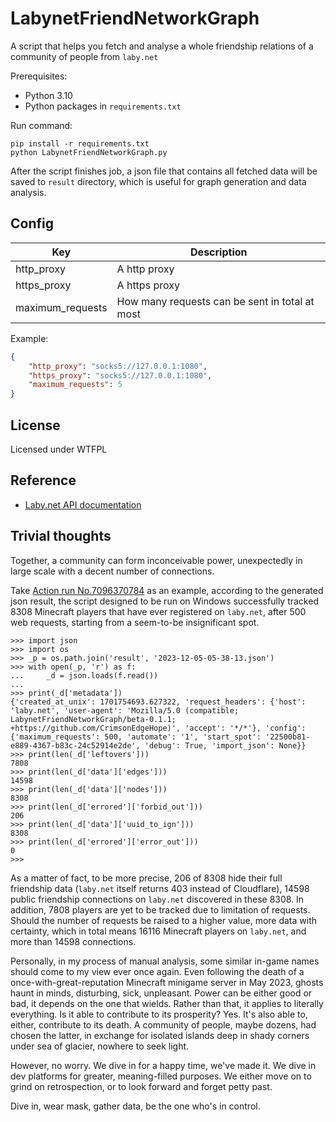 # LabynetFriendNetworkGraph

A script that helps you fetch and analyse a whole friendship relations of a community of people from `laby.net`

Prerequisites:

- Python 3.10
- Python packages in `requirements.txt`

Run command:
```shell
pip install -r requirements.txt
python LabynetFriendNetworkGraph.py
```

After the script finishes job, a json file that contains all fetched data will be saved to `result` directory, which is useful for graph generation and data analysis.

## Config

| Key              | Description                                    |
|------------------|------------------------------------------------|
| http_proxy       | A http proxy                                   |
| https_proxy      | A https proxy                                  |
| maximum_requests | How many requests can be sent in total at most |


Example:

```json
{
    "http_proxy": "socks5://127.0.0.1:1080",
    "https_proxy": "socks5://127.0.0.1:1080",
    "maximum_requests": 5
}
```

## License

Licensed under WTFPL

## Reference

- [Laby.net API documentation](https://laby.net/api/docs)

## Trivial thoughts

Together, a community can form inconceivable power, unexpectedly in large scale with a decent number of connections.

Take [Action run No.7096370784](https://github.com/CrimsonEdgeHope/LabynetFriendNetworkGraph/actions/runs/7096370784) as an example,
according to the generated json result, the script designed to be run on Windows successfully tracked 8308 Minecraft players
that have ever registered on `laby.net`, after 500 web requests, starting from a seem-to-be insignificant spot.

```pycon
>>> import json
>>> import os
>>> _p = os.path.join('result', '2023-12-05-05-38-13.json')
>>> with open(_p, 'r') as f:
...     _d = json.loads(f.read())
...
>>> print(_d['metadata'])
{'created_at_unix': 1701754693.627322, 'request_headers': {'host': 'laby.net', 'user-agent': 'Mozilla/5.0 (compatible; LabynetFriendNetworkGraph/beta-0.1.1; +https://github.com/CrimsonEdgeHope)', 'accept': '*/*'}, 'config': {'maximum_requests': 500, 'automate': '1', 'start_spot': '22500b81-e889-4367-b83c-24c52914e2de', 'debug': True, 'import_json': None}}
>>> print(len(_d['leftovers']))
7808
>>> print(len(_d['data']['edges']))
14598
>>> print(len(_d['data']['nodes']))
8308
>>> print(len(_d['errored']['forbid_out']))
206
>>> print(len(_d['data']['uuid_to_ign']))
8308
>>> print(len(_d['errored']['error_out']))
0
>>>
```

As a matter of fact, to be more precise, 206 of 8308 hide their full friendship data (`laby.net` itself returns 403 instead of Cloudflare), 14598 public friendship connections on `laby.net` discovered in these 8308.
In addition, 7808 players are yet to be tracked due to limitation of requests. Should the number of requests be raised to a higher value, more data with certainty, which in total means 16116 Minecraft players on `laby.net`, and more than 14598 connections.

Personally, in my process of manual analysis, some similar in-game names should come to my view ever once again. Even following the death
of a once-with-great-reputation Minecraft minigame server in May 2023, ghosts haunt in minds, disturbing, sick, unpleasant.
Power can be either good or bad, it depends on the one that wields.
Rather than that, it applies to literally everything. Is it able to contribute to its prosperity? Yes. It's also able to, either, contribute to its death.
A community of people, maybe dozens, had chosen the latter, in exchange for isolated islands deep in shady corners under sea of glacier, nowhere to seek light.

However, no worry. We dive in for a happy time, we've made it. We dive in dev platforms for greater, meaning-filled purposes.
We either move on to grind on retrospection, or to look forward and forget petty past.

Dive in, wear mask, gather data, be the one who's in control.
